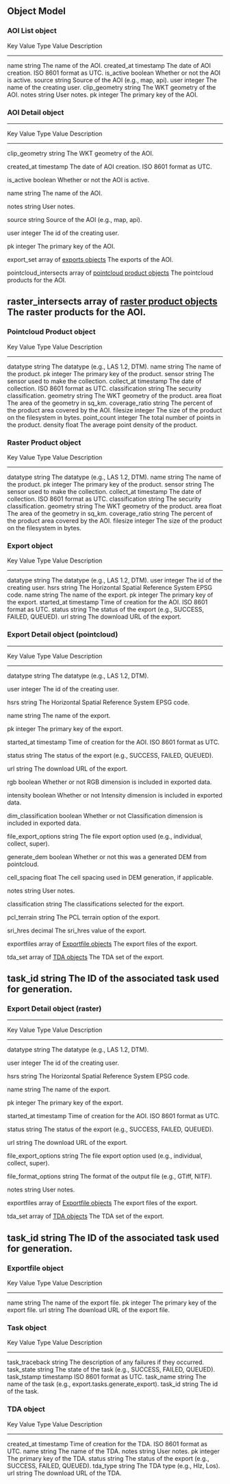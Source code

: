 Object Model
------------

### AOI List object

  Key                 Value Type   Value Description
  ------------------- ------------ -------------------------------------
  name                string       The name of the AOI.
  created\_at         timestamp    The date of AOI creation. ISO 8601 format as UTC.
  is\_active          boolean      Whether or not the AOI is active.
  source              string       Source of the AOI (e.g., map, api).
  user                integer      The name of the creating user.
  clip\_geometry      string       The WKT geometry of the AOI.
  notes               string       User notes.
  pk                  integer      The primary key of the AOI.

### AOI Detail object

  ---------------------------------------------------------------------------------------------------------------------------------------------------------------
  Key                        Value Type                                                        Value Description
  -------------------------- ----------------------------------------------------------------- ------------------------------------------------------------------
  clip\_geometry             string                                                            The WKT geometry of the AOI.
  
  created\_at                timestamp                                                         The date of AOI creation. ISO 8601 format as UTC.
  
  is\_active                 boolean                                                           Whether or not the AOI is active.
  
  name                       string                                                            The name of the AOI.
  
  notes                      string                                                            User notes.
  
  source                     string                                                            Source of the AOI (e.g., map, api).
  
  user                       integer                                                           The id of the creating user.
  
  pk                         integer                                                           The primary key of the AOI.
  
  export\_set                array of [exports objects](#export-object)                        The exports of the AOI.
  
  pointcloud\_intersects     array of [pointcloud product objects](#pointcloud-product-object) The pointcloud products for the AOI.
  
  raster\_intersects         array of [raster product objects](#raster-product-object)         The raster products for the AOI.
  ---------------------------------------------------------------------------------------------------------------------------------------------------------------

### Pointcloud Product object

  Key            Value Type   Value Description
  -------------- ------------ -------------------------------------
  datatype       string       The datatype (e.g., LAS 1.2, DTM).
  name           string       The name of the product.
  pk             integer      The primary key of the product.
  sensor         string       The sensor used to make the collection.
  collect\_at    timestamp    The date of collection. ISO 8601 format as UTC.
  classification string       The security classification.
  geometry       string       The WKT geometry of the product.
  area           float        The area of the geometry in sq_km.
  coverage\_ratio string      The percent of the product area covered by the AOI.
  filesize       integer      The size of the product on the filesystem in bytes.
  point\_count    integer     The total number of points in the product.
  density        float        The average point density of the product.

### Raster Product object

  Key            Value Type   Value Description
  -------------- ------------ -------------------------------------
  datatype       string       The datatype (e.g., LAS 1.2, DTM).
  name           string       The name of the product.
  pk             integer      The primary key of the product.
  sensor         string       The sensor used to make the collection.
  collect\_at    timestamp    The date of collection. ISO 8601 format as UTC.
  classification string       The security classification.
  geometry       string       The WKT geometry of the product.
  area           float        The area of the geometry in sq_km.
  coverage\_ratio string      The percent of the product area covered by the AOI.
  filesize       integer      The size of the product on the filesystem in bytes.

### Export object

  Key                 Value Type   Value Description
  ------------------- ------------ -----------------------------------------------------------
  datatype            string       The datatype (e.g., LAS 1.2, DTM).
  user                integer      The id of the creating user.
  hsrs                string       The Horizontal Spatial Reference System EPSG code.
  name                string       The name of the export.
  pk                  integer      The primary key of the export.
  started\_at         timestamp    Time of creation for the AOI. ISO 8601 format as UTC.
  status              string       The status of the export (e.g., SUCCESS, FAILED, QUEUED).
  url                 string       The download URL of the export.

### Export Detail object (pointcloud)

  ----------------------------------------------------------------------------------------------------------------------------------
  Key                   Value Type                                              Value Description
  --------------------- ------------------------------------------------------- ----------------------------------------------------
  datatype              string                                                  The datatype (e.g., LAS 1.2, DTM).
  
  user                  integer                                                 The id of the creating user.
  
  hsrs                  string                                                  The Horizontal Spatial Reference System EPSG code.
  
  name                  string                                                  The name of the export.
  
  pk                    integer                                                 The primary key of the export.
  
  started\_at           timestamp                                               Time of creation for the AOI. ISO 8601 format as UTC.
  
  status                string                                                  The status of the export (e.g., SUCCESS, FAILED, QUEUED).
  
  url                   string                                                  The download URL of the export.
  
  rgb                   boolean                                                 Whether or not RGB dimension is included in exported data.
  
  intensity             boolean                                                 Whether or not Intensity dimension is included in exported data.
  
  dim\_classification   boolean                                                 Whether or not Classification dimension is included in exported data.
  
  file\_export\_options string                                                  The file export option used (e.g., individual, collect, super).
  
  generate\_dem         boolean                                                 Whether or not this was a generated DEM from pointcloud.
  
  cell\_spacing         float                                                   The cell spacing used in DEM generation, if applicable.
  
  notes                 string                                                  User notes.
  
  classification        string                                                  The classifications selected for the export.
  
  pcl\_terrain          string                                                  The PCL terrain option of the export.
  
  sri\_hres             decimal                                                 The sri_hres value of the export.
  
  exportfiles           array of [Exportfile objects](#exportfile-object)       The export files of the export.
  
  tda\_set              array of [TDA objects](#tda-object)                     The TDA set of the export.
  
  task\_id              string                                                  The ID of the associated task used for generation.
  ----------------------------------------------------------------------------------------------------------------------------------

### Export Detail object (raster)

  ----------------------------------------------------------------------------------------------------------------------------------
  Key                    Value Type                                             Value Description
  ---------------------- ------------------------------------------------------ ----------------------------------------------------
  datatype               string                                                 The datatype (e.g., LAS 1.2, DTM).
  
  user                   integer                                                The id of the creating user.
  
  hsrs                   string                                                 The Horizontal Spatial Reference System EPSG code.
  
  name                   string                                                 The name of the export.
  
  pk                     integer                                                The primary key of the export.
  
  started\_at            timestamp                                              Time of creation for the AOI. ISO 8601 format as UTC.
  
  status                 string                                                 The status of the export (e.g., SUCCESS, FAILED, QUEUED).
  
  url                    string                                                 The download URL of the export.
  
  file\_export\_options  string                                                 The file export option used (e.g., individual, collect, super).
  
  file\_format\_options  string                                                 The format of the output file (e.g., GTiff, NITF).
  
  notes                  string                                                 User notes.
  
  exportfiles            array of [Exportfile objects](#exportfile-object)      The export files of the export.
  
  tda\_set               array of [TDA objects](#tda-object)                    The TDA set of the export.
  
  task\_id               string                                                 The ID of the associated task used for generation.
  ----------------------------------------------------------------------------------------------------------------------------------

### Exportfile object

  Key    Value Type   Value Description
  ------ ------------ --------------------------------------
  name   string       The name of the export file.
  pk     integer      The primary key of the export file.
  url    string       The download URL of the export file.

### Task object

  Key               Value Type   Value Description
  ----------------- ------------ -------------------------------------------------------------
  task\_traceback   string       The description of any failures if they occurred.
  task\_state       string       The state of the task (e.g., SUCCESS, FAILED, QUEUED).
  task\_tstamp      timestamp    ISO 8601 format as UTC.
  task\_name        string       The name of the task (e.g., export.tasks.generate\_export).
  task\_id          string       The id of the task.

### TDA object

  Key           Value Type   Value Description
  ------------- ------------ -----------------------------------------------------------
  created\_at   timestamp    Time of creation for the TDA. ISO 8601 format as UTC.
  name          string       The name of the TDA.
  notes         string       User notes.
  pk            integer      The primary key of the TDA.
  status        string       The status of the export (e.g., SUCCESS, FAILED, QUEUED).
  tda\_type     string       The TDA type (e.g., Hlz, Los).
  url           string       The download URL of the TDA.

